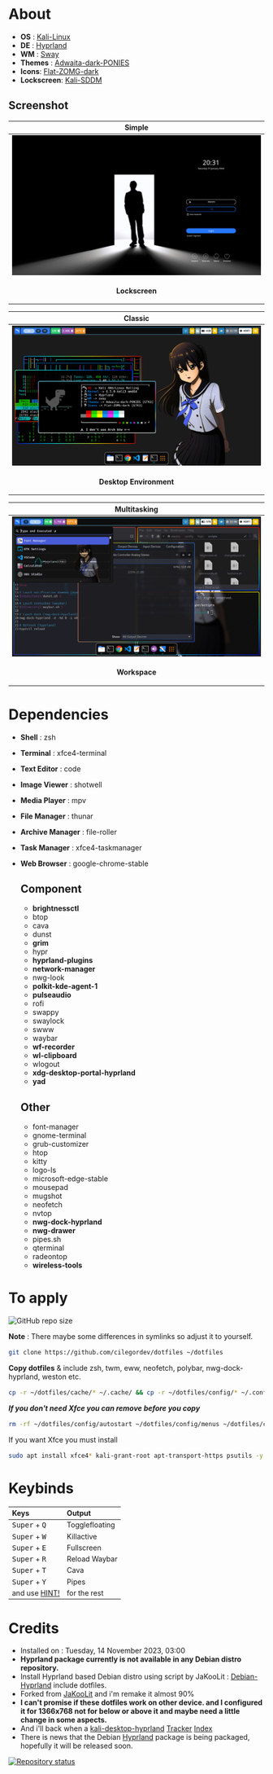 # About

- **OS** : [Kali-Linux](https://www.kali.org/)
- **DE** : [Hyprland](https://hyprland.org/)
- **WM** : [Sway](https://swaywm.org/)
- **Themes** : [Adwaita-dark-PONIES](https://github.com/cilegordev/Flat-Adwaita)
- **Icons**: [Flat-ZOMG-dark](https://github.com/cilegordev/Flat-Adwaita)
- **Lockscreen**: [Kali-SDDM](https://github.com/cilegordev/kali-sddm)

## Screenshot

|  Simple  |
|---------|
|  ![](src/sddm.png)  |
| <p align="center"> **Lockscreen** </p> |

|  Classic  |
|---------|
|  ![](src/sample.png)  |
| <p align="center"> **Desktop Environment** </p> |

|  Multitasking  |
|---------|
|  ![](src/workspace.png)  |
| <p align="center"> **Workspace** </p> |

# Dependencies

- **Shell** : zsh
- **Terminal** : xfce4-terminal
- **Text Editor** : code
- **Image Viewer** : shotwell
- **Media Player** : mpv
- **File Manager** : thunar
- **Archive Manager** : file-roller
- **Task Manager** : xfce4-taskmanager
- **Web Browser** : google-chrome-stable

  ## Component

  - **brightnessctl**
  - btop
  - cava
  - dunst
  - **grim**
  - hypr
  - **hyprland-plugins**
  - **network-manager**
  - nwg-look
  - **polkit-kde-agent-1**
  - **pulseaudio**
  - rofi
  - swappy
  - swaylock
  - swww
  - waybar
  - **wf-recorder**
  - **wl-clipboard**
  - wlogout
  - **xdg-desktop-portal-hyprland**
  - **yad**

  ## Other

  - font-manager
  - gnome-terminal
  - grub-customizer
  - htop
  - kitty
  - logo-ls
  - microsoft-edge-stable
  - mousepad
  - mugshot
  - neofetch
  - nvtop
  - **nwg-dock-hyprland**
  - **nwg-drawer**
  - pipes.sh
  - qterminal
  - radeontop
  - **wireless-tools**

# To apply

![GitHub repo size](https://img.shields.io/github/repo-size/cilegordev/dotfiles?style=for-the-badge&color=888888)

**Note** : There maybe some differences in symlinks so adjust it to yourself.
```zsh
git clone https://github.com/cilegordev/dotfiles ~/dotfiles
```

**Copy dotfiles** & include zsh, twm, eww, neofetch, polybar, nwg-dock-hyprland, weston etc.
```zsh
cp -r ~/dotfiles/cache/* ~/.cache/ && cp -r ~/dotfiles/config/* ~/.config/ && cp -r ~/dotfiles/local/* ~/.local/ && cp -r ~/dotfiles/wallpapers ~/Pictures/
```

***If you don't need Xfce you can remove before you copy***
```zsh
rm -rf ~/dotfiles/config/autostart ~/dotfiles/config/menus ~/dotfiles/config/xfce4 ~/dotfiles/config/xsettingsd ~/dotfiles/local/share/applications ~/dotfiles/local/share/desktop-directories
```

If you want Xfce you must install
```zsh
sudo apt install xfce4* kali-grant-root apt-transport-https psutils -y && pip install psutil
```

# Keybinds

| Keys | Output |
| :--  | :-- |
| <kbd>Super</kbd> + <kbd>Q</kbd> | Togglefloating
| <kbd>Super</kbd> + <kbd>W</kbd> | Killactive
| <kbd>Super</kbd> + <kbd>E</kbd> | Fullscreen
| <kbd>Super</kbd> + <kbd>R</kbd> | Reload Waybar
| <kbd>Super</kbd> + <kbd>T</kbd> | Cava
| <kbd>Super</kbd> + <kbd>Y</kbd> | Pipes
| and use [HINT!](https://github.com/cilegordev/dotfiles/blob/8de73780fdc6317d27c9efe9ba75df7d8dbf51a7/config/hypr/hyprland.conf#L316) | for the rest |

# Credits

- Installed on : Tuesday, 14 November 2023, 03:00
- **Hyprland package currently is not available in any Debian distro repository.**
- Install Hyprland based Debian distro using script by JaKooLit : [Debian-Hyprland](https://github.com/JaKooLit/Debian-Hyprland) include dotfiles.
- Forked from [JaKooLit](https://github.com/JaKooLit/Hyprland-Dots) and i'm remake it almost 90%
- **I can't promise if these dotfiles work on other device. and I configured it for 1366x768 not for below or above it and maybe need a little change in some aspects.**
- And i'll back when a [kali-desktop-hyprland](https://www.kali.org/docs/general-use/metapackages/) [Tracker](https://pkg.kali.org/search?package_name=hyprland) [Index](https://http.kali.org/kali/pool/main/h/hyprland/)
- There is news that the Debian [Hyprland](src/hyprland-tracker.jpeg) package is being packaged, hopefully it will be released soon.

[![Repository status](https://repology.org/badge/vertical-allrepos/hyprland.svg)](https://repology.org/project/hyprland/versions)